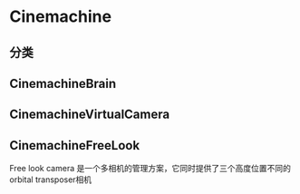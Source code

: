 # Cinemachine

## 分类

## CinemachineBrain

## CinemachineVirtualCamera

## CinemachineFreeLook

Free look camera 是一个多相机的管理方案，它同时提供了三个高度位置不同的orbital transposer相机
